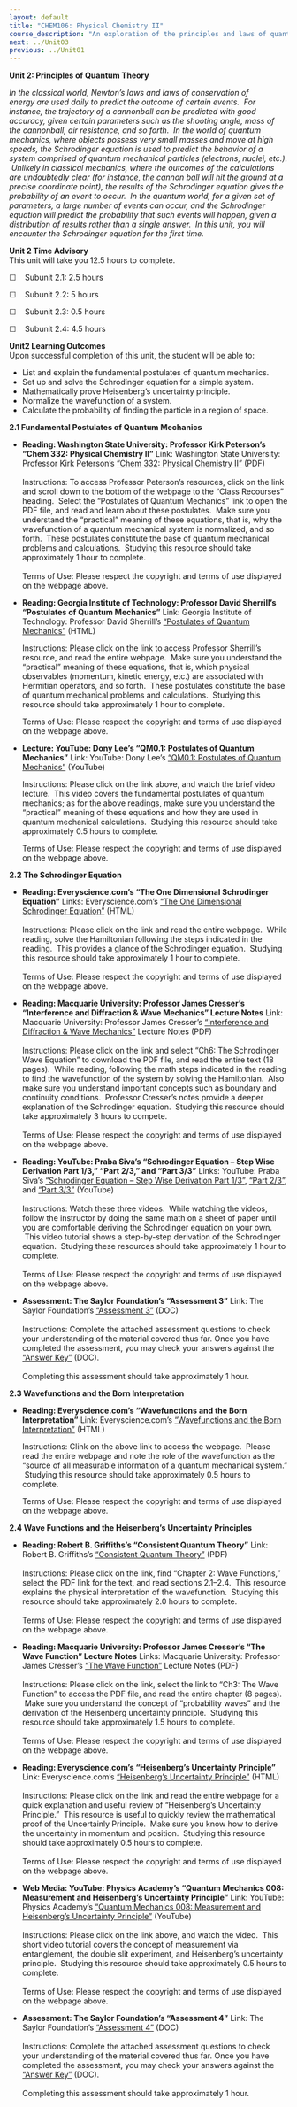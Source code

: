 ```yaml
---
layout: default
title: "CHEM106: Physical Chemistry II"
course_description: "An exploration of the principles and laws of quantum mechanics as well as the interaction between matter and electromagnetic waves."
next: ../Unit03
previous: ../Unit01
---
```

**Unit 2: Principles of Quantum Theory** <span id="2"></span> 

*In the classical world, Newton’s laws and laws of conservation of
energy are used daily to predict the outcome of certain events.  For
instance, the trajectory of a cannonball can be predicted with good
accuracy, given certain parameters such as the shooting angle, mass of
the cannonball, air resistance, and so forth.  In the world of quantum
mechanics, where objects possess very small masses and move at high
speeds, the Schrodinger equation is used to predict the behavior of a
system comprised of quantum mechanical particles (electrons, nuclei,
etc.).  Unlikely in classical mechanics, where the outcomes of the
calculations are undoubtedly clear (for instance, the cannon ball will
hit the ground at a precise coordinate point), the results of the
Schrodinger equation gives the probability of an event to occur.  In the
quantum world, for a given set of parameters, a large number of events
can occur, and the Schrodinger equation will predict the probability
that such events will happen, given a distribution of results rather
than a single answer.  In this unit, you will encounter the Schrodinger
equation for the first time.*

**Unit 2 Time Advisory**  
This unit will take you 12.5 hours to complete.  
  
 ☐    Subunit 2.1: 2.5 hours  
  
 ☐    Subunit 2.2: 5 hours  
  
 ☐    Subunit 2.3: 0.5 hours  
  
 ☐    Subunit 2.4: 4.5 hours

**Unit2 Learning Outcomes**  
Upon successful completion of this unit, the student will be able to:
-   List and explain the fundamental postulates of quantum mechanics.
-   Set up and solve the Schrodinger equation for a simple system.
-   Mathematically prove Heisenberg’s uncertainty principle.
-   Normalize the wavefunction of a system.
-   Calculate the probability of finding the particle in a region of
    space.  

**2.1 Fundamental Postulates of Quantum Mechanics** <span
id="2.1"></span> 
-   **Reading: Washington State University: Professor Kirk Peterson’s
    “Chem 332: Physical Chemistry II”**
    Link: Washington State University: Professor Kirk Peterson’s [“Chem
    332: Physical Chemistry
    II”](http://tyr0.chem.wsu.edu/~kipeters/Chem332/) (PDF)  
        
     Instructions: To access Professor Peterson’s resources, click on
    the link and scroll down to the bottom of the webpage to the “Class
    Recourses” heading.  Select the “Postulates of Quantum Mechanics”
    link to open the PDF file, and read and learn about these
    postulates.  Make sure you understand the “practical” meaning of
    these equations, that is, why the wavefunction of a quantum
    mechanical system is normalized, and so forth.  These postulates
    constitute the base of quantum mechanical problems and calculations.
     Studying this resource should take approximately 1 hour to
    complete.    
        
     Terms of Use: Please respect the copyright and terms of use
    displayed on the webpage above.

-   **Reading: Georgia Institute of Technology: Professor David
    Sherrill’s “Postulates of Quantum Mechanics”**
    Link: Georgia Institute of Technology: Professor David Sherrill’s
    [“Postulates of Quantum
    Mechanics”](http://vergil.chemistry.gatech.edu/notes/quantrev/node20.html)
    (HTML)  
      
     Instructions: Please click on the link to access Professor
    Sherrill’s resource, and read the entire webpage.  Make sure you
    understand the “practical” meaning of these equations, that is,
    which physical observables (momentum, kinetic energy, etc.) are
    associated with Hermitian operators, and so forth.  These postulates
    constitute the base of quantum mechanical problems and calculations.
     Studying this resource should take approximately 1 hour to
    complete.  
      
     Terms of Use: Please respect the copyright and terms of use
    displayed on the webpage above. 

-   **Lecture: YouTube: Dony Lee’s “QM0.1: Postulates of Quantum
    Mechanics”**
    Link: YouTube: Dony Lee’s [“QM0.1: Postulates of Quantum
    Mechanics”](http://www.youtube.com/watch?v=AicDEJ1mZs0) (YouTube)  
      
     Instructions: Please click on the link above, and watch the brief
    video lecture.  This video covers the fundamental postulates of
    quantum mechanics; as for the above readings, make sure you
    understand the “practical” meaning of these equations and how they
    are used in quantum mechanical calculations.  Studying this resource
    should take approximately 0.5 hours to complete.  
      
     Terms of Use: Please respect the copyright and terms of use
    displayed on the webpage above.

**2.2 The Schrodinger Equation** <span id="2.2"></span> 
-   **Reading: Everyscience.com’s “The One Dimensional Schrodinger
    Equation”**
    Links: Everyscience.com’s [“The One Dimensional Schrodinger
    Equation”](http://www.everyscience.com/Chemistry/Physical/Introduction_to_Quantum_Mechanics/h.1290.php)
    (HTML)  
        
     Instructions: Please click on the link and read the entire
    webpage.  While reading, solve the Hamiltonian following the steps
    indicated in the reading.  This provides a glance of the Schrodinger
    equation.  Studying this resource should take approximately 1 hour
    to complete.  
        
     Terms of Use: Please respect the copyright and terms of use
    displayed on the webpage above.

-   **Reading: Macquarie University: Professor James Cresser’s
    “Interference and Diffraction & Wave Mechanics” Lecture Notes**
    Link: Macquarie University: Professor James Cresser’s [“Interference
    and Diffraction & Wave
    Mechanics”](http://physics.mq.edu.au/~jcresser/Phys201.html) Lecture
    Notes (PDF)  
        
     Instructions: Please click on the link and select “Ch6: The
    Schrodinger Wave Equation” to download the PDF file, and read the
    entire text (18 pages).  While reading, following the math steps
    indicated in the reading to find the wavefunction of the system by
    solving the Hamiltonian.  Also make sure you understand important
    concepts such as boundary and continuity conditions.  Professor
    Cresser’s notes provide a deeper explanation of the Schrodinger
    equation.  Studying this resource should take approximately 3 hours
    to compete.    
        
     Terms of Use: Please respect the copyright and terms of use
    displayed on the webpage above.

-   **Reading: YouTube: Praba Siva’s “Schrodinger Equation – Step Wise
    Derivation Part 1/3,” “Part 2/3,” and “Part 3/3”**
    Links: YouTube: Praba Siva’s [“Schrodinger Equation – Step Wise
    Derivation Part 1/3”](http://www.youtube.com/watch?v=BhfjdUEuzjM),
    [“Part
    2/3”](http://www.youtube.com/watch?v=30xUIOTJmN4&feature=channel&list=UL),
    and [“Part
    3/3”](http://www.youtube.com/watch?v=smT76M6Rr-E&feature=channel&list=UL)
    (YouTube)  
        
     Instructions: Watch these three videos.  While watching the videos,
    follow the instructor by doing the same math on a sheet of paper
    until you are comfortable deriving the Schrodinger equation on your
    own.  This video tutorial shows a step-by-step derivation of the
    Schrodinger equation.  Studying these resources should take
    approximately 1 hour to complete.  
        
     Terms of Use: Please respect the copyright and terms of use
    displayed on the webpage above.

-   **Assessment: The Saylor Foundation’s “Assessment 3”**
    Link: The Saylor Foundation’s [“Assessment
    3”](https://resources.saylor.org/wwwresources/archived/site/wp-content/uploads/2014/02/CHEM106-Assessment3-FINAL.docx)
    (DOC)  
        
     Instructions: Complete the attached assessment questions to check
    your understanding of the material covered thus far. Once you have
    completed the assessment, you may check your answers against the
    [“Answer
    Key”](https://resources.saylor.org/wwwresources/archived/site/wp-content/uploads/2014/02/CHEM106-Assessment3-AnswerKey-FINAL.docx)
    (DOC).  
        
     Completing this assessment should take approximately 1 hour.

**2.3 Wavefunctions and the Born Interpretation** <span
id="2.3"></span> 
-   **Reading: Everyscience.com’s “Wavefunctions and the Born
    Interpretation”**
    Link: Everyscience.com’s [“Wavefunctions and the Born
    Interpretation”](http://www.everyscience.com/Chemistry/Physical/Introduction_to_Quantum_Mechanics/f.1288.php)
    (HTML)  
      
     Instructions: Clink on the above link to access the webpage.
     Please read the entire webpage and note the role of the
    wavefunction as the “source of all measurable information of a
    quantum mechanical system.”  Studying this resource should take
    approximately 0.5 hours to complete.  
      
     Terms of Use: Please respect the copyright and terms of use
    displayed on the webpage above.

**2.4 Wave Functions and the Heisenberg’s Uncertainty Principles** <span
id="2.4"></span> 
-   **Reading: Robert B. Griffiths’s “Consistent Quantum Theory”**
    Link: Robert B. Griffiths’s [“Consistent Quantum
    Theory”](http://quantum.phys.cmu.edu/CQT/) (PDF)  
        
     Instructions: Please click on the link, find “Chapter 2: Wave
    Functions,” select the PDF link for the text, and read sections
    2.1–2.4.  This resource explains the physical interpretation of the
    wavefunction.  Studying this resource should take approximately 2.0
    hours to complete.  
        
     Terms of Use: Please respect the copyright and terms of use
    displayed on the webpage above.

-   **Reading: Macquarie University: Professor James Cresser’s “The Wave
    Function” Lecture Notes**
    Links: Macquarie University: Professor James Cresser’s [“The Wave
    Function”](http://physics.mq.edu.au/~jcresser/Phys201.html) Lecture
    Notes (PDF)  
        
     Instructions: Please click on the link, select the link to “Ch3:
    The Wave Function” to access the PDF file, and read the entire
    chapter (8 pages).  Make sure you understand the concept of
    “probability waves” and the derivation of the Heisenberg uncertainty
    principle.  Studying this resource should take approximately 1.5
    hours to complete.  
        
     Terms of Use: Please respect the copyright and terms of use
    displayed on the webpage above.

-   **Reading: Everyscience.com’s “Heisenberg’s Uncertainty Principle”**
    Link: Everyscience.com’s [“Heisenberg’s Uncertainty
    Principle”](http://www.everyscience.com/Chemistry/Physical/Quantum_Mechanics/d.1131.php)
    (HTML)  
        
     Instructions: Please click on the link and read the entire webpage
    for a quick explanation and useful review of “Heisenberg’s
    Uncertainty Principle.”  This resource is useful to quickly review
    the mathematical proof of the Uncertainly Principle.  Make sure you
    know how to derive the uncertainty in momentum and position.
     Studying this resource should take approximately 0.5 hours to
    complete.  
        
     Terms of Use: Please respect the copyright and terms of use
    displayed on the webpage above.

-   **Web Media: YouTube: Physics Academy’s “Quantum Mechanics 008:
    Measurement and Heisenberg’s Uncertainty Principle”**
    Link: YouTube: Physics Academy’s [“Quantum Mechanics 008:
    Measurement and Heisenberg’s Uncertainty
    Principle”](http://www.youtube.com/watch?v=43ufbRUPETc) (YouTube)  
        
     Instructions: Please click on the link above, and watch the video.
     This short video tutorial covers the concept of measurement via
    entanglement, the double slit experiment, and Heisenberg’s
    uncertainty principle.  Studying this resource should take
    approximately 0.5 hours to complete.  
        
     Terms of Use: Please respect the copyright and terms of use
    displayed on the webpage above.

-   **Assessment: The Saylor Foundation’s “Assessment 4”**
    Link: The Saylor Foundation’s [“Assessment
    4”](https://resources.saylor.org/wwwresources/archived/site/wp-content/uploads/2014/02/CHEM106-Assessment4-FINAL.docx)
    (DOC)  
        
     Instructions: Complete the attached assessment questions to check
    your understanding of the material covered thus far. Once you have
    completed the assessment, you may check your answers against the
    [“Answer
    Key”](https://resources.saylor.org/wwwresources/archived/site/wp-content/uploads/2014/02/CHEM106-Assessment4-AnswerKey-FINAL.docx)
    (DOC).  
        
     Completing this assessment should take approximately 1 hour.


